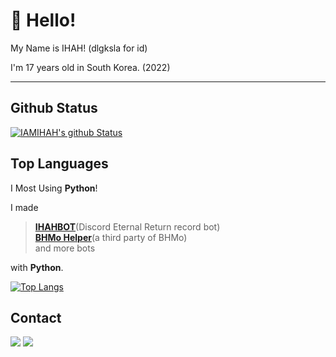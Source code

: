 # 👋 Hello!

My Name is IHAH! (dlgksla for id)

I'm 17 years old in South Korea. (2022)

---

## Github Status
[![IAMIHAH's github Status](https://github-readme-stats.vercel.app/api?username=IAMIHAH&show_icons=true&theme=radical)](https://github.com/IAMIHAH)

## Top Languages
I Most Using **Python**!

I made
> [**IHAHBOT**](https://ihah.me/bot)(Discord Eternal Return record bot)<br>
> [**BHMo Helper**](https://bpmo.xyz)(a third party of BHMo)<br>
> and more bots

with **Python**.

[![Top Langs](https://github-readme-stats.vercel.app/api/top-langs/?username=IAMIHAH&layout=compact)](https://github.com/IAMIHAH)

## Contact
![](https://img.shields.io/badge/ihah%233559-5865F2?style=flat-square&logo=discord&logoColor=white)
<a href="mailto:op@ihah.me"><img src = "https://img.shields.io/badge/mail-EA4335?style=flat-square&logo=gmail&logoColor=white" /></a>

